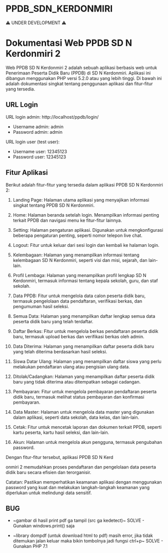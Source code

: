 # PPDB_SDN_KERDONMIRI
⚠️ UNDER DEVELOPMENT ⚠️



Dokumentasi Web PPDB SD N Kerdonmiri 2
=======================================

Web PPDB SD N Kerdonmiri 2 adalah sebuah aplikasi berbasis web untuk Penerimaan Peserta Didik Baru (PPDB) di SD N Kerdonmiri. Aplikasi ini dibangun menggunakan PHP versi 5.2.0 atau yang lebih tinggi. Di bawah ini adalah dokumentasi singkat tentang penggunaan aplikasi dan fitur-fitur yang tersedia.

URL Login
---------
URL login admin: http://localhost/ppdb/login/
- Username admin: admin
- Password admin: admin

URL login user (test user):
- Username user: 12345123
- Password user: 12345123

Fitur Aplikasi
--------------
Berikut adalah fitur-fitur yang tersedia dalam aplikasi PPDB SD N Kerdonmiri 2:

1. Landing Page: Halaman utama aplikasi yang menyajikan informasi singkat tentang PPDB SD N Kerdonmiri.

2. Home: Halaman beranda setelah login. Menampilkan informasi penting terkait PPDB dan navigasi menu ke fitur-fitur lainnya.

3. Setting: Halaman pengaturan aplikasi. Digunakan untuk mengkonfigurasi beberapa pengaturan penting, seperti nomor telepon live chat.

4. Logout: Fitur untuk keluar dari sesi login dan kembali ke halaman login.

5. Kelembagaan: Halaman yang menampilkan informasi tentang kelembagaan SD N Kerdonmiri, seperti visi dan misi, sejarah, dan lain-lain.

6. Profil Lembaga: Halaman yang menampilkan profil lengkap SD N Kerdonmiri, termasuk informasi tentang kepala sekolah, guru, dan staf sekolah.

7. Data PPDB: Fitur untuk mengelola data calon peserta didik baru, termasuk pengelolaan data pendaftaran, verifikasi berkas, dan pengumuman hasil seleksi.

8. Semua Data: Halaman yang menampilkan daftar lengkap semua data peserta didik baru yang telah terdaftar.

9. Daftar Berkas: Fitur untuk mengelola berkas pendaftaran peserta didik baru, termasuk upload berkas dan verifikasi berkas oleh admin.

10. Data Diterima: Halaman yang menampilkan daftar peserta didik baru yang telah diterima berdasarkan hasil seleksi.

11. Siswa Datar Ulang: Halaman yang menampilkan daftar siswa yang perlu melakukan pendaftaran ulang atau pengisian ulang data.

12. Ditolak/Cadangkan: Halaman yang menampilkan daftar peserta didik baru yang tidak diterima atau ditempatkan sebagai cadangan.

13. Pembayaran: Fitur untuk mengelola pembayaran pendaftaran peserta didik baru, termasuk melihat status pembayaran dan konfirmasi pembayaran.

14. Data Master: Halaman untuk mengelola data master yang digunakan dalam aplikasi, seperti data sekolah, data kelas, dan lain-lain.

15. Cetak: Fitur untuk mencetak laporan dan dokumen terkait PPDB, seperti kartu peserta, kartu hasil seleksi, dan lain-lain.

16. Akun: Halaman untuk mengelola akun pengguna, termasuk pengubahan password.

Dengan fitur-fitur tersebut, aplikasi PPDB SD N Kerd

onmiri 2 memudahkan proses pendaftaran dan pengelolaan data peserta didik baru secara efisien dan terorganisir.

Catatan: Pastikan memperhatikan keamanan aplikasi dengan menggunakan password yang kuat dan melakukan langkah-langkah keamanan yang diperlukan untuk melindungi data sensitif.


BUG
---------
- ~gambar di hasil print pdf ga tampil (src ga kedetect)~
SOLVE - Gunakan windows.print() saja

- ~library dompdf (untuk download html to pdf) masih error, jika tidak ditemukan jalan keluar maka bikin tombolnya jadi fungsi ctrl+p~
SOLVE - Gunakan PHP 7.1


